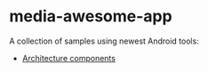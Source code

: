 # media-awesome-app
A collection of samples using newest Android tools:
- [Architecture components](https://developer.android.com/topic/libraries/architecture)
